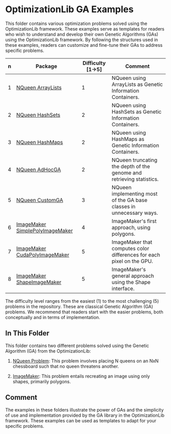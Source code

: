 # OptimizationLib GA Examples
This folder contains various optimization problems solved using the OptimizationLib framework. 
These examples serve as templates for readers who wish to understand and develop their own Genetic Algorithms (GAs)
using the OptimizationLib framework. By following the structures used in these examples, readers can customize and
fine-tune their GAs to address specific problems.

| n | Package                                                                                                                                                                  | Difficulty [1→5] | Comment                                                                |
|---|--------------------------------------------------------------------------------------------------------------------------------------------------------------------------|-----------------------|------------------------------------------------------------------------|
| 1 | [NQueen ArrayLists](https://github.com/SergioOyaga/GeneticAlgorithmExamples/tree/master/src/main/java/org/soyaga/examples/NQueenProblem/SimpleGAs/ArrayLists)            | 1                     | NQueen using ArrayLists as Genetic Information Containers.              |
| 2 | [NQueen HashSets](https://github.com/SergioOyaga/GeneticAlgorithmExamples/tree/master/src/main/java/org/soyaga/examples/NQueenProblem/SimpleGAs/HashSets)                | 2                     | NQueen using HashSets as Genetic Information Containers.                |
| 3 | [NQueen HashMaps](https://github.com/SergioOyaga/GeneticAlgorithmExamples/tree/master/src/main/java/org/soyaga/examples/NQueenProblem/SimpleGAs/HashMaps)                | 2                     | NQueen using HashMaps as Genetic Information Containers.                |
| 4 | [NQueen AdHocGA](https://github.com/SergioOyaga/GeneticAlgorithmExamples/tree/master/src/main/java/org/soyaga/examples/NQueenProblem/AdHocGA)                            | 2                     | NQueen truncating the depth of the genome and retrieving statistics.    |
| 5 | [NQueen CustomGA](https://github.com/SergioOyaga/GeneticAlgorithmExamples/tree/master/src/main/java/org/soyaga/examples/NQueenProblem/CustomGA)                          | 3                     | NQueen implementing most of the GA base classes in unnecessary ways.   |
| 6 | [ImageMaker SimplePolyImageMaker](https://github.com/SergioOyaga/GeneticAlgorithmExamples/tree/master/src/main/java/org/soyaga/examples/ImageMaker/SimplePolyImageMaker) | 4                     | ImageMaker's first approach, using polygons.                           |
| 7 | [ImageMaker CudaPolyImageMaker](https://github.com/SergioOyaga/GeneticAlgorithmExamples/tree/master/src/main/java/org/soyaga/examples/ImageMaker/CudaPolyImageMaker)     | 5                     | ImageMaker that computes color differences for each pixel on the GPU.   |
| 8 | [ImageMaker ShapeImageMaker](https://github.com/SergioOyaga/GeneticAlgorithmExamples/tree/master/src/main/java/org/soyaga/examples/ImageMaker/ShapeImageMaker)           | 5                     | ImageMaker's general approach using the Shape interface.               |


The difficulty level ranges from the easiest (1) to the most challenging (5) problems in the repository. These are classical Genetic Algorithm (GA) problems. We recommend that readers start with the easier problems, both conceptually and in terms of implementation.

## In This Folder

This folder contains two different problems solved using the Genetic Algorithm (GA) from the OptimizationLib:

1. [NQueen Problem](https://github.com/SergioOyaga/GeneticAlgorithmExamples/tree/master/src/main/java/org/soyaga/examples/NQueenProblem):
   This problem involves placing N queens on an NxN chessboard such that no queen threatens another.

2. [ImageMaker](https://github.com/SergioOyaga/GeneticAlgorithmExamples/tree/master/src/main/java/org/soyaga/examples/ImageMaker):
   This problem entails recreating an image using only shapes, primarily polygons.

## Comment

The examples in these folders illustrate the power of GAs and the simplicity of use and implementation provided by the GA library in the OptimizationLib framework. These examples can be used as templates to adapt for your specific problems.

